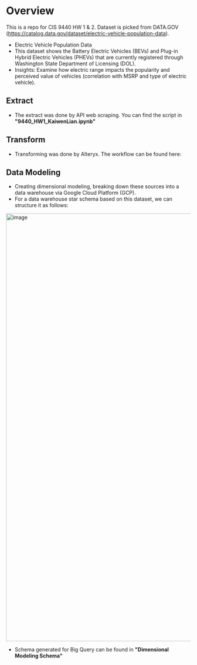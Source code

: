 # Overview

This is a repo for CIS 9440 HW 1 & 2. Dataset is picked from DATA.GOV (https://catalog.data.gov/dataset/electric-vehicle-population-data).

- Electric Vehicle Population Data
- This dataset shows the Battery Electric Vehicles (BEVs) and Plug-in Hybrid Electric Vehicles (PHEVs) that are currently registered through Washington State Department of Licensing (DOL).
- Insights: Examine how electric range impacts the popularity and perceived value of vehicles (correlation with MSRP and type of electric vehicle).


## Extract

- The extract was done by API web scraping. You can find the script in **"9440_HW1_KaiwenLian.ipynb"**

## Transform

- Transforming was done by Alteryx. The workflow can be found here:


## Data Modeling
- Creating dimensional modeling, breaking down these sources into a data warehouse via Google Cloud Platform (GCP). 
- For a data warehouse star schema based on this dataset, we can structure it as follows:
<img width="1163" alt="image" src="https://github.com/KaiwenLian/9440HW/assets/77905682/7194bd0c-d2ae-488f-86fe-26520b5f5020">


- Schema generated for Big Query can be found in **"Dimensional Modeling Schema"**

